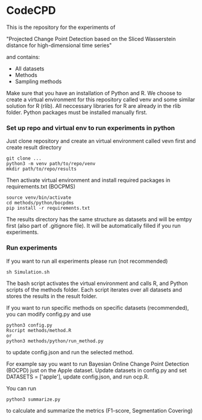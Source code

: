 # CodeCPD

This is the repository for the experiments of

"Projected Change Point Detection based on the Sliced Wasserstein distance for
high-dimensional time series"

and contains:
- All datasets
- Methods
- Sampling methods

Make sure that you have an installation of Python and R. We choose to create a virtual environment for this repository called venv and some similar solution for R (rlib). All neccessary libraries for R are already in the rlib folder. Python packages must be installed manually first.

### Set up repo and virtual env to run experiments in python
Just clone repository and create an virtual environment called vevn first and create result directory

```
git clone ...
python3 -m venv path/to/repo/venv
mkdir path/to/repo/results
```
Then activate virtual environment and install required packages in requirements.txt (BOCPMS)
```
source venv/bin/activate
cd methods/python/bocpdms
pip install -r requirements.txt
```
The results directory has the same structure as datasets and will be emtpy first (also part of .gitignore file). It will be automatically filled if you run experiments.
### Run experiments 
If you want to run all experiments please run (not recommended)
```
sh Simulation.sh
```
The bash script activates the virtual environment and calls R, and Python scripts of the methods folder. Each script iterates over all datasets and stores the results in the result folder.


If you want to run specific methods on specific datasets (recommended), you can modify config.py and use
```
python3 config.py
Rscript methods/method.R
or
python3 methods/python/run_method.py
```
to update config.json and run the selected method.

For example say you want to run Bayesian Online Change Point Detection (BOCPD) just on the Apple dataset. Update datasets in config.py and set DATASETS = ['apple'], update config.json, and run ocp.R.

You can run
```
python3 summarize.py
```
to calculate and summarize the metrics (F1-score, Segmentation Covering)

